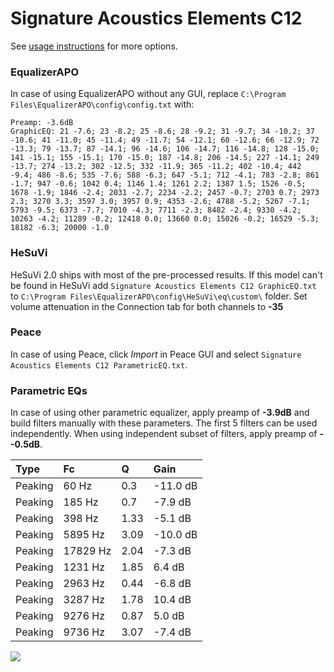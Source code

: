 # Signature Acoustics Elements C12
See [usage instructions](https://github.com/jaakkopasanen/AutoEq#usage) for more options.

### EqualizerAPO
In case of using EqualizerAPO without any GUI, replace `C:\Program Files\EqualizerAPO\config\config.txt`
with:
```
Preamp: -3.6dB
GraphicEQ: 21 -7.6; 23 -8.2; 25 -8.6; 28 -9.2; 31 -9.7; 34 -10.2; 37 -10.6; 41 -11.0; 45 -11.4; 49 -11.7; 54 -12.1; 60 -12.6; 66 -12.9; 72 -13.3; 79 -13.7; 87 -14.1; 96 -14.6; 106 -14.7; 116 -14.8; 128 -15.0; 141 -15.1; 155 -15.1; 170 -15.0; 187 -14.8; 206 -14.5; 227 -14.1; 249 -13.7; 274 -13.2; 302 -12.5; 332 -11.9; 365 -11.2; 402 -10.4; 442 -9.4; 486 -8.6; 535 -7.6; 588 -6.3; 647 -5.1; 712 -4.1; 783 -2.8; 861 -1.7; 947 -0.6; 1042 0.4; 1146 1.4; 1261 2.2; 1387 1.5; 1526 -0.5; 1678 -1.9; 1846 -2.4; 2031 -2.7; 2234 -2.2; 2457 -0.7; 2703 0.7; 2973 2.3; 3270 3.3; 3597 3.0; 3957 0.9; 4353 -2.6; 4788 -5.2; 5267 -7.1; 5793 -9.5; 6373 -7.7; 7010 -4.3; 7711 -2.3; 8482 -2.4; 9330 -4.2; 10263 -4.2; 11289 -0.2; 12418 0.0; 13660 0.0; 15026 -0.2; 16529 -5.3; 18182 -6.3; 20000 -1.0
```

### HeSuVi
HeSuVi 2.0 ships with most of the pre-processed results. If this model can't be found in HeSuVi add
`Signature Acoustics Elements C12 GraphicEQ.txt` to `C:\Program Files\EqualizerAPO\config\HeSuVi\eq\custom\` folder.
Set volume attenuation in the Connection tab for both channels to **-35**

### Peace
In case of using Peace, click *Import* in Peace GUI and select `Signature Acoustics Elements C12 ParametricEQ.txt`.

### Parametric EQs
In case of using other parametric equalizer, apply preamp of **-3.9dB** and build filters manually
with these parameters. The first 5 filters can be used independently.
When using independent subset of filters, apply preamp of **--0.5dB**.

| Type    | Fc       |    Q | Gain     |
|:--------|:---------|:-----|:---------|
| Peaking | 60 Hz    | 0.3  | -11.0 dB |
| Peaking | 185 Hz   | 0.7  | -7.9 dB  |
| Peaking | 398 Hz   | 1.33 | -5.1 dB  |
| Peaking | 5895 Hz  | 3.09 | -10.0 dB |
| Peaking | 17829 Hz | 2.04 | -7.3 dB  |
| Peaking | 1231 Hz  | 1.85 | 6.4 dB   |
| Peaking | 2963 Hz  | 0.44 | -6.8 dB  |
| Peaking | 3287 Hz  | 1.78 | 10.4 dB  |
| Peaking | 9276 Hz  | 0.87 | 5.0 dB   |
| Peaking | 9736 Hz  | 3.07 | -7.4 dB  |

![](https://raw.githubusercontent.com/jaakkopasanen/AutoEq/master/results/innerfidelity/sbaf-serious/Signature%20Acoustics%20Elements%20C12/Signature%20Acoustics%20Elements%20C12.png)